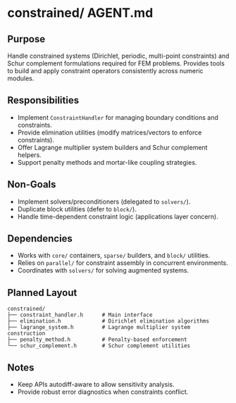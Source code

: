 # constrained/ AGENT.md

## Purpose
Handle constrained systems (Dirichlet, periodic, multi-point constraints) and Schur complement formulations required for FEM problems. Provides tools to build and apply constraint operators consistently across numeric modules.

## Responsibilities
- Implement `ConstraintHandler` for managing boundary conditions and constraints.
- Provide elimination utilities (modify matrices/vectors to enforce constraints).
- Offer Lagrange multiplier system builders and Schur complement helpers.
- Support penalty methods and mortar-like coupling strategies.

## Non-Goals
- Implement solvers/preconditioners (delegated to `solvers/`).
- Duplicate block utilities (defer to `block/`).
- Handle time-dependent constraint logic (applications layer concern).

## Dependencies
- Works with `core/` containers, `sparse/` builders, and `block/` utilities.
- Relies on `parallel/` for constraint assembly in concurrent environments.
- Coordinates with `solvers/` for solving augmented systems.

## Planned Layout
```text
constrained/
├── constraint_handler.h      # Main interface
├── elimination.h             # Dirichlet elimination algorithms
├── lagrange_system.h         # Lagrange multiplier system construction
├── penalty_method.h          # Penalty-based enforcement
└── schur_complement.h        # Schur complement utilities
```

## Notes
- Keep APIs autodiff-aware to allow sensitivity analysis.
- Provide robust error diagnostics when constraints conflict.
